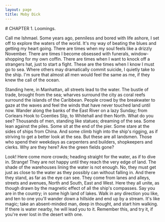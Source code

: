 ```yaml
---
layout: page
title: Moby Dick
---
```

<meta charset="utf-8">
# CHAPTER 1. Loomings.

Call me Ishmael. Some years ago, penniless and bored with life ashore, I set off to explore the waters of the world. It's my way of beating the blues and getting my heart going. There are times when my soul feels like a drizzly November. There are times I become obsessed with funerals, window-shopping for my own coffin.  There are times when I want to knock off a strangers hat, just to start a fight. These are the times when I know I must go to sea. Where others may dramatically commit suicide, I quietly take to the ship. I'm sure that almost all men would feel the same as me, if they knew the call of the ocean.

Standing here, in Manhattan, all streets lead to the water. The bustle of trade, brought from the sea; wharves surround the city as coral reefs surround the islands of the Caribbean. People crowd by the breakwater to gaze at the waves and feel the winds that have never touched land until now. Wander along the banks of the East River on a lazy Sunday; from Corlears Hook to Coenties Slip, to Whitehall and then North. What do you see? Thousands of men, standing like statues; dreaming of the sea. Some lean against the piles. Some sit at the end of the pier. Some stare at the sides of ships from China. And some climb high into the ship's rigging, as if striving to get a better look at the sea. But these are all landsmen. Those who spend their weekdays as carpenters and builders, shopkeepers and clerks. Why are they here? Are the green fields gone?

Look! Here come more crowds; heading straight for the water, as if to dive in. Strange! They are not happy until they reach the very edge of land. The shade of the warehouses lining the water is not enough.  No, they must get just as close to the water as they possibly can without falling in. And there they stand, as far as the eye can see. They come from lanes and alleys, streets and avenues, North and South, East and West. Here they all unite, as though drawn by the magnetic effect of all the ship's compasses. Say you are in the country; in some high land of lakes. Walk in any direction you like, and ten to one you'll wander down a hillside and end up by a stream. It's like magic; take an absent-minded man, deep in thought, and start him walking. If there is water nearby, he will lead you to it. Remember this, and try it, if you're ever lost in the desert with one.
